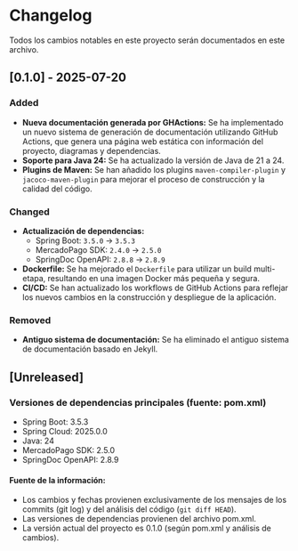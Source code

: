 # Changelog

Todos los cambios notables en este proyecto serán documentados en este archivo.

## [0.1.0] - 2025-07-20

### Added

- **Nueva documentación generada por GHActions:** Se ha implementado un nuevo sistema de generación de documentación utilizando GitHub Actions, que genera una página web estática con información del proyecto, diagramas y dependencias.
- **Soporte para Java 24:** Se ha actualizado la versión de Java de 21 a 24.
- **Plugins de Maven:** Se han añadido los plugins `maven-compiler-plugin` y `jacoco-maven-plugin` para mejorar el proceso de construcción y la calidad del código.

### Changed

- **Actualización de dependencias:**
  - Spring Boot: `3.5.0` -> `3.5.3`
  - MercadoPago SDK: `2.4.0` -> `2.5.0`
  - SpringDoc OpenAPI: `2.8.8` -> `2.8.9`
- **Dockerfile:** Se ha mejorado el `Dockerfile` para utilizar un build multi-etapa, resultando en una imagen Docker más pequeña y segura.
- **CI/CD:** Se han actualizado los workflows de GitHub Actions para reflejar los nuevos cambios en la construcción y despliegue de la aplicación.

### Removed

- **Antiguo sistema de documentación:** Se ha eliminado el antiguo sistema de documentación basado en Jekyll.

## [Unreleased]

### Versiones de dependencias principales (fuente: pom.xml)

- Spring Boot: 3.5.3
- Spring Cloud: 2025.0.0
- Java: 24
- MercadoPago SDK: 2.5.0
- SpringDoc OpenAPI: 2.8.9

#### Fuente de la información:
- Los cambios y fechas provienen exclusivamente de los mensajes de los commits (git log) y del análisis del código (`git diff HEAD`).
- Las versiones de dependencias provienen del archivo pom.xml.
- La versión actual del proyecto es 0.1.0 (según pom.xml y análisis de cambios).
